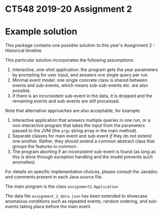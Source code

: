 # CT548 2019-20 Assignment 2

# Example solution

This package contains one possible solution to this year's Assignment 2 - Historical timeline.

This particular solution incorporates the following assumptions:
1. Interactive, one-shot application: the program gets the year parameters by prompting for user input, and answers one single query per run.
2. Minimal event model: one single concrete class is shared between events and sub-events, which means sub-sub-events etc. are also possible.
3. If there is an inconsistent sub-event in the data, it is dropped and the remaining events and sub-events are still processed.

Note that alternative approaches are also acceptable, for example:
1. Interactive application that answers multiple queries in one run, or a non-interactive program that takes the input from the parameters passed to the JVM (the `args` string array in the main method).
2. Separate classes for main event and sub-event  _if_  they do not extend one another. Rather, they should extend a common abstract class that groups the features in common.
3. The program aborting if an inconsistent sub-event is found (as long as this is done through exception handling and the model prevents such anomalies).

For details on specific implementation choices, please consult the Javadoc and comments present in each Java source file.

The main program is the class `assignment2.Application`

The data file `assignment_2_data.json` has been extended to showcase anomalous conditions such as repeated events, random ordering, and sub-events taking place before the main event.